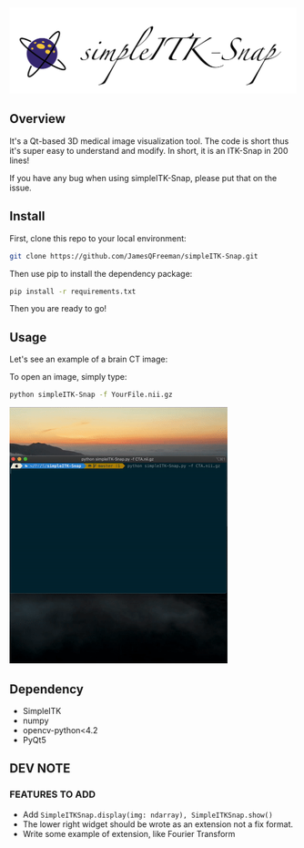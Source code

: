 <div align="center">
  <img width="700px" src="logo.png">
</div>

## Overview

It's a Qt-based 3D medical image visualization tool. The code is short thus it's super easy to understand and modify. In short, it is an ITK-Snap in 200 lines!

If you have any bug when using simpleITK-Snap, please put that on the issue.
## Install
First, clone this repo to your local environment:

```bash
git clone https://github.com/JamesQFreeman/simpleITK-Snap.git
```

Then use pip to install the dependency package:

```bash
pip install -r requirements.txt
```

Then you are ready to go!

## Usage
Let's see an example of a brain CT image:

To open an image, simply type:

```bash
python simpleITK-Snap -f YourFile.nii.gz
```

![A CTA image opened in simpleITK-Snap](./demo.gif)


## Dependency
- SimpleITK
- numpy
- opencv-python<4.2
- PyQt5

## DEV NOTE

### FEATURES TO ADD
- Add ```SimpleITKSnap.display(img: ndarray), SimpleITKSnap.show()```
- The lower right widget should be wrote as an extension not a fix format.
- Write some example of extension, like Fourier Transform
